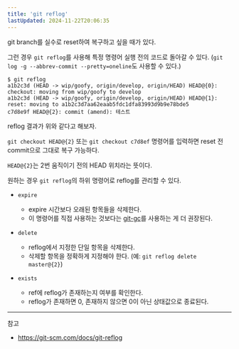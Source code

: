 ```yaml
---
title: 'git reflog'
lastUpdated: 2024-11-22T20:06:35
---
```


git branch를 실수로 reset하여 복구하고 싶을 때가 있다.

그런 경우 `git reflog`를 사용해 특정 명령어 실행 전의 코드로 돌아갈 수 있다. (`git log -g --abbrev-commit --pretty=oneline`도 사용할 수 있다.)

```
$ git reflog
a1b2c3d (HEAD -> wip/goofy, origin/develop, origin/HEAD) HEAD@{0}: checkout: moving from wip/goofy to develop
a1b2c3d (HEAD -> wip/goofy, origin/develop, origin/HEAD) HEAD@{1}: reset: moving to a1b2c3d7aa62eaab5fdc1dfa83993d9b9e78bde5
c7d8e9f HEAD@{2}: commit (amend): 테스트
```

reflog 결과가 위와 같다고 해보자.

`git checkout HEAD@{2}` 또는 `git checkout c7d8ef` 명령어를 입력하면 reset 전 commit으로 그대로 복구 가능하다.

`HEAD@{2}`는 2번 움직이기 전의 HEAD 위치라는 뜻이다.

원하는 경우 `git reflog`의 하위 명령어로 reflog를 관리할 수 있다.

- `expire`
  - expire 시간보다 오래된 항목들을 삭제한다.
  - 이 명령어를 직접 사용하는 것보다는 [git-gc](https://git-scm.com/docs/git-gc)를 사용하는 게 더 권장된다.

- `delete`
  - reflog에서 지정한 단일 항목을 삭제한다.
  - 삭제할 항목을 정확하게 지정해야 한다. (예: `git reflog delete master@{2}`)

- `exists`
  - ref에 reflog가 존재하는지 여부를 확인한다.
  - reflog가 존재하면 0, 존재하지 않으면 0이 아닌 상태값으로 종료된다.

---
참고

- <https://git-scm.com/docs/git-reflog>
